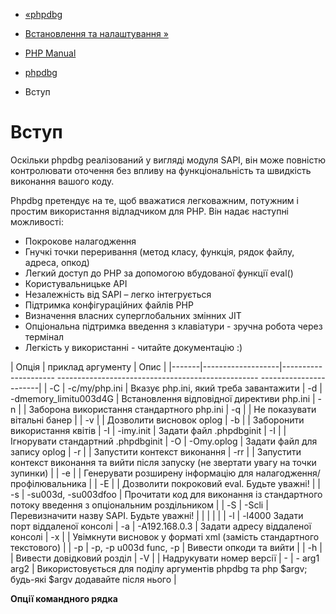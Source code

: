 - [«phpdbg](book.phpdbg.md)
- [Встановлення та налаштування »](phpdbg.setup.md)

- [PHP Manual](index.md)
- [phpdbg](book.phpdbg.md)
-   Вступ

# Вступ

Оскільки phpdbg реалізований у вигляді модуля SAPI, він може повністю
контролювати оточення без впливу на функціональність та швидкість
виконання вашого коду.

Phpdbg претендує на те, щоб вважатися легковажним, потужним і простим
використання відладчиком для PHP. Він надає наступні
можливості:

- Покрокове налагодження
- Гнучкі точки переривання (метод класу, функція, рядок файлу, адреса,
опкод)
- Легкий доступ до PHP за допомогою вбудованої функції eval()
- Користувальницьке API
- Незалежність від SAPI – легко інтегрується
- Підтримка конфігураційних файлів PHP
- Визначення власних суперглобальних змінних JIT
- Опціональна підтримка введення з клавіатури - зручна робота через
термінал
- Легкість у використанні - читайте документацію :)

| Опція | приклад аргументу | Опис |
|-------|-------------------|--------------------- -------------------------------------------------- -----------------------|
| -C | -c/my/php.ini | Вказує php.ini, який треба завантажити
| -d | -dmemory_limitu003d4G | Встановлення відповідної директиви php.ini
| -n | | Заборона використання стандартного php.ini
| -q | | Не показувати вітальні банер |
| -v | | Дозволити висновок oplog
| -b | | Заборонити використання квітів
| -І | -imy.init | Задати файл .phpdbginit
| -I | | Ігнорувати стандартний .phpdbginit
| -O | -Omy.oplog | Задати файл для запису oplog
| -r | | Запустити контекст виконання
| -rr | | Запустити контекст виконання та вийти після запуску (не звертати увагу на точки зупинки) |
| -e | | Генерувати розширену інформацію для налагодження/профілювальника |
| -E | | Дозволити покроковий eval. Будьте уважні! |
| -s | -su003d, -su003dfoo | Прочитати код для виконання із стандартного потоку введення з опціональним роздільником |
| -S | -Scli | Перевизначити назву SAPI. Будьте уважні! |
| | | |
| -l | -l4000 Задати порт віддаленої консолі
| -a | -A192.168.0.3 | Задати адресу віддаленої консолі
| -x | | Увімкнути висновок у форматі xml (замість стандартного текстового) |
| -p | -p, -p u003d func, -p | Вивести опкоди та вийти |
| -h | | Вивести довідковий розділ
| -V | | Надрукувати номер версії
| - | - arg1 arg2 | Використовується для поділу аргументів phpdbg та php $argv; будь-які $argv додавайте після нього |

**Опції командного рядка**
